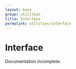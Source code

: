 ```yaml
---
layout: base
group: utilities
title: Interface
permalink: utilities/interface
---
```


# Interface

<p class="hint hint--error">Documentation incomplete.</p>